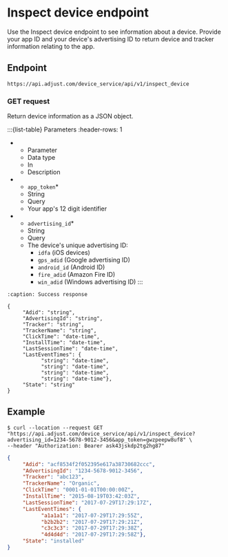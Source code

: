 # Inspect device endpoint

Use the Inspect device endpoint to see information about a device. Provide your app ID and your device's advertising ID to return device and tracker information relating to the app.

## Endpoint

```text
https://api.adjust.com/device_service/api/v1/inspect_device
```

### GET request

Return device information as a JSON object.

:::{list-table} Parameters
:header-rows: 1

* - Parameter
   - Data type
   - In
   - Description
* - `app_token`*
   - String
   - Query
   - Your app's 12 digit identifier
* - `advertising_id`*
   - String
   - Query
   - The device's unique advertising ID:
      * `idfa` (iOS devices)
      * `gps_adid` (Google advertising ID)
      * `android_id` (Android ID)
      * `fire_adid` (Amazon Fire ID)
      * `win_adid` (Windows advertising ID)
:::

```{code-block} json
:caption: Success response

{
     "Adid": "string",
     "AdvertisingId": "string",
     "Tracker": "string",
     "TrackerName": "string",
     "ClickTime": "date-time",
     "InstallTime": "date-time",
     "LastSessionTime": "date-time",
     "LastEventTimes": {
           "string": "date-time",
           "string": "date-time",
           "string": "date-time",
           "string": "date-time"},
     "State": "string"
}
```

## Example

```console
$ curl --location --request GET "https://api.adjust.com/device_service/api/v1/inspect_device?advertising_id=1234-5678-9012-3456&app_token=gwzpeepw8uf8" \
--header "Authorization: Bearer ask43jskdp2tg2hg87"
```

```json
{
     "Adid": "acf8534f2f052395e617a38730682ccc",
     "AdvertisingId": "1234-5678-9012-3456",
     "Tracker": "abc123",
     "TrackerName": "Organic",
     "ClickTime": "0001-01-01T00:00:00Z",
     "InstallTime": "2015-08-19T03:42:03Z",
     "LastSessionTime": "2017-07-29T17:29:17Z",
     "LastEventTimes": {
           "a1a1a1": "2017-07-29T17:29:55Z",
           "b2b2b2": "2017-07-29T17:29:21Z",
           "c3c3c3": "2017-07-29T17:29:38Z",
           "4d4d4d": "2017-07-29T17:29:58Z"},
     "State": "installed"
}
```
